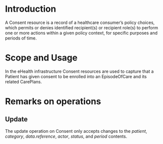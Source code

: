 # Introduction
A Consent resource is a record of a healthcare consumer’s policy choices, which permits or denies identified recipient(s) or recipient role(s) to perform one or more actions within a given policy context, for specific purposes and periods of time.

# Scope and Usage
In the eHealth infrastructure Consent resources are used to capture that a Patient has given consent to be enrolled into an EpisodeOfCare and its related CarePlans.

# Remarks on operations

## Update

The update operation on Consent only accepts changes to the _patient_, _category_, _data.reference_, _actor_, _status_,  and _period_ contents.

